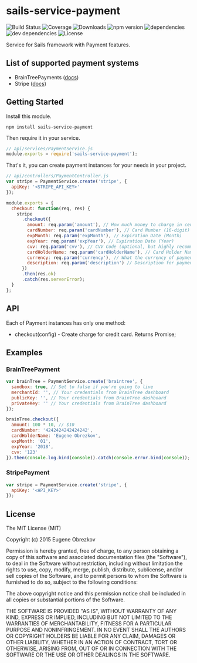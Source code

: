 # sails-service-payment

![Build Status](https://img.shields.io/travis/ghaiklor/sails-service-payment.svg) ![Coverage](https://img.shields.io/coveralls/ghaiklor/sails-service-payment.svg) ![Downloads](https://img.shields.io/npm/dm/sails-service-payment.svg) ![npm version](https://img.shields.io/npm/v/sails-service-payment.svg) ![dependencies](https://img.shields.io/david/ghaiklor/sails-service-payment.svg) ![dev dependencies](https://img.shields.io/david/dev/ghaiklor/sails-service-payment.svg) ![License](https://img.shields.io/npm/l/sails-service-payment.svg)

Service for Sails framework with Payment features.

## List of supported payment systems

- BrainTreePayments ([docs](https://developers.braintreepayments.com/javascript+node/reference/overview))
- Stripe ([docs](https://stripe.com/docs/api/node))

## Getting Started

Install this module.

```shell
npm install sails-service-payment
```

Then require it in your service.

```javascript
// api/services/PaymentService.js
module.exports = require('sails-service-payment');
```

That's it, you can create payment instances for your needs in your project.

```javascript
// api/controllers/PaymentController.js
var stripe = PaymentService.create('stripe', {
  apiKey: '<STRIPE_API_KEY>'
});

module.exports = {
  checkout: function(req, res) {
    stripe
      .checkout({
        amount: req.param('amount'), // How much money to charge in cents
        cardNumber: req.param('cardNumber'), // Card Number (16-digit)
        expMonth: req.param('expMonth'), // Expiration Date (Month)
        expYear: req.param('expYear'), // Expiration Date (Year)
        cvv: req.param('cvv'), // CVV Code (optional, but highly recommend)
        cardHolderName: req.param('cardHolderName'), // Card Holder Name (optional)
        currency: req.param('currency'), // What the currency of payment (optional)
        description: req.param('description') // Description for payment (optional)
      })
      .then(res.ok)
      .catch(res.serverError);
  }
};
```

## API

Each of Payment instances has only one method:

- checkout(config) - Create charge for credit card. Returns Promise;

## Examples

### BrainTreePayment

```javascript
var brainTree = PaymentService.create('braintree', {
  sandbox: true, // Set to false if you're going to live
  merchantId: '', // Your credentials from BrainTree dashboard
  publicKey: '', // Your credentials from BrainTree dashboard
  privateKey: '' // Your credentials from BrainTree dashboard
});

brainTree.checkout({
  amount: 100 * 10, // $10
  cardNumber: '4242424242424242',
  cardHolderName: 'Eugene Obrezkov',
  expMonth: '01',
  expYear: '2018',
  cvv: '123'
}).then(console.log.bind(console)).catch(console.error.bind(console));
```

### StripePayment

```javascript
var stripe = PaymentService.create('stripe', {
  apiKey: '<API_KEY>'
});
```

## License

The MIT License (MIT)

Copyright (c) 2015 Eugene Obrezkov

Permission is hereby granted, free of charge, to any person obtaining a copy
of this software and associated documentation files (the "Software"), to deal
in the Software without restriction, including without limitation the rights
to use, copy, modify, merge, publish, distribute, sublicense, and/or sell
copies of the Software, and to permit persons to whom the Software is
furnished to do so, subject to the following conditions:

The above copyright notice and this permission notice shall be included in all
copies or substantial portions of the Software.

THE SOFTWARE IS PROVIDED "AS IS", WITHOUT WARRANTY OF ANY KIND, EXPRESS OR
IMPLIED, INCLUDING BUT NOT LIMITED TO THE WARRANTIES OF MERCHANTABILITY,
FITNESS FOR A PARTICULAR PURPOSE AND NONINFRINGEMENT. IN NO EVENT SHALL THE
AUTHORS OR COPYRIGHT HOLDERS BE LIABLE FOR ANY CLAIM, DAMAGES OR OTHER
LIABILITY, WHETHER IN AN ACTION OF CONTRACT, TORT OR OTHERWISE, ARISING FROM,
OUT OF OR IN CONNECTION WITH THE SOFTWARE OR THE USE OR OTHER DEALINGS IN THE
SOFTWARE.
